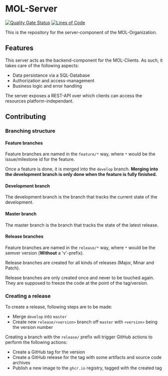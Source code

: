 # MOL-Server
[![Quality Gate Status](https://sonarcloud.io/api/project_badges/measure?project=my-own-lawbook_server&metric=alert_status)](https://sonarcloud.io/summary/new_code?id=my-own-lawbook_server) [![Lines of Code](https://sonarcloud.io/api/project_badges/measure?project=my-own-lawbook_server&metric=ncloc)](https://sonarcloud.io/summary/new_code?id=my-own-lawbook_server)

This is the repository for the server-component of the MOL-Organization.

## Features
This server acts as the backend-component for the MOL-Clients. As such, it takes care of the following aspects:


- Data persistance via a SQL-Database
- Authorization and access-management
- Business logic and error handling

The server exposes a REST-API over which clients can access the resources platform-independant.

## Contributing
### Branching structure
#### Feature branches
Feature branches are named in the `feature/*` way, where `*` would be the issue/milestone id for the feature.

Once a feature is done, it is merged into the `develop` branch. **Merging into the development branch is only done when the feature is fully finished.** 
#### Development branch
The development branch is the branch that tracks the current state of the development. 

#### Master branch
The master branch is the branch that tracks the state of the latest release.

#### Release branches
Feature branches are named in the `release/*` way, where `*` would be the semver version (**Without** a 'v'-prefix).

Release branches are created for all kinds of releases (Major, Minar and Patch).

Release branches are only created once and never to be touched again. They are supposed to freeze the code at the point of the tag/version.
### Creating a release
To create a release, following steps are to be made:

- Merge `develop` into `master`
- Create new `release/<version>` branch off `master` with `<version>` being the version number

Creating a branch with the `release/` prefix will trigger GitHub actions to perform the following actions:

- Create a GitHub tag for the version
- Create a GitHub release for the tag with some artifacts and source code archives
- Publish a new image to the `ghcr.io` registry, tagged with the created tag 
